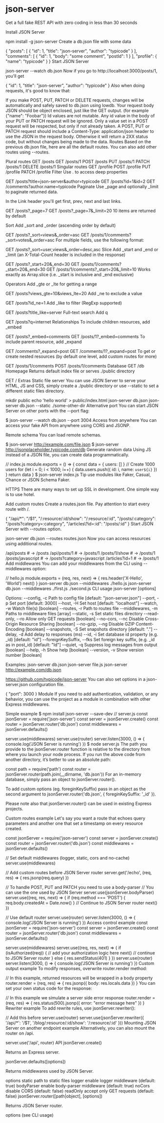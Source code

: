 # json-server
Get a full fake REST API with zero coding in less than 30 seconds


Install JSON Server

npm install -g json-server
Create a db.json file with some data

{
  "posts": [
    { "id": 1, "title": "json-server", "author": "typicode" }
  ],
  "comments": [
    { "id": 1, "body": "some comment", "postId": 1 }
  ],
  "profile": { "name": "typicode" }
}
Start JSON Server

json-server --watch db.json
Now if you go to http://localhost:3000/posts/1, you'll get

{ "id": 1, "title": "json-server", "author": "typicode" }
Also when doing requests, it's good to know that:

If you make POST, PUT, PATCH or DELETE requests, changes will be automatically and safely saved to db.json using lowdb.
Your request body JSON should be object enclosed, just like the GET output. (for example {"name": "Foobar"})
Id values are not mutable. Any id value in the body of your PUT or PATCH request will be ignored. Only a value set in a POST request will be respected, but only if not already taken.
A POST, PUT or PATCH request should include a Content-Type: application/json header to use the JSON in the request body. Otherwise it will return a 2XX status code, but without changes being made to the data.
Routes
Based on the previous db.json file, here are all the default routes. You can also add other routes using --routes.

Plural routes
GET    /posts
GET    /posts/1
POST   /posts
PUT    /posts/1
PATCH  /posts/1
DELETE /posts/1
Singular routes
GET    /profile
POST   /profile
PUT    /profile
PATCH  /profile
Filter
Use . to access deep properties

GET /posts?title=json-server&author=typicode
GET /posts?id=1&id=2
GET /comments?author.name=typicode
Paginate
Use _page and optionally _limit to paginate returned data.

In the Link header you'll get first, prev, next and last links.

GET /posts?_page=7
GET /posts?_page=7&_limit=20
10 items are returned by default

Sort
Add _sort and _order (ascending order by default)

GET /posts?_sort=views&_order=asc
GET /posts/1/comments?_sort=votes&_order=asc
For multiple fields, use the following format:

GET /posts?_sort=user,views&_order=desc,asc
Slice
Add _start and _end or _limit (an X-Total-Count header is included in the response)

GET /posts?_start=20&_end=30
GET /posts/1/comments?_start=20&_end=30
GET /posts/1/comments?_start=20&_limit=10
Works exactly as Array.slice (i.e. _start is inclusive and _end exclusive)

Operators
Add _gte or _lte for getting a range

GET /posts?views_gte=10&views_lte=20
Add _ne to exclude a value

GET /posts?id_ne=1
Add _like to filter (RegExp supported)

GET /posts?title_like=server
Full-text search
Add q

GET /posts?q=internet
Relationships
To include children resources, add _embed

GET /posts?_embed=comments
GET /posts/1?_embed=comments
To include parent resource, add _expand

GET /comments?_expand=post
GET /comments/1?_expand=post
To get or create nested resources (by default one level, add custom routes for more)

GET  /posts/1/comments
POST /posts/1/comments
Database
GET /db
Homepage
Returns default index file or serves ./public directory

GET /
Extras
Static file server
You can use JSON Server to serve your HTML, JS and CSS, simply create a ./public directory or use --static to set a different static files directory.

mkdir public
echo 'hello world' > public/index.html
json-server db.json
json-server db.json --static ./some-other-dir
Alternative port
You can start JSON Server on other ports with the --port flag:

$ json-server --watch db.json --port 3004
Access from anywhere
You can access your fake API from anywhere using CORS and JSONP.

Remote schema
You can load remote schemas.

$ json-server http://example.com/file.json
$ json-server http://jsonplaceholder.typicode.com/db
Generate random data
Using JS instead of a JSON file, you can create data programmatically.

// index.js
module.exports = () => {
  const data = { users: [] }
  // Create 1000 users
  for (let i = 0; i < 1000; i++) {
    data.users.push({ id: i, name: `user${i}` })
  }
  return data
}
$ json-server index.js
Tip use modules like Faker, Casual, Chance or JSON Schema Faker.

HTTPS
There are many ways to set up SSL in development. One simple way is to use hotel.

Add custom routes
Create a routes.json file. Pay attention to start every route with /.

{
  "/api/*": "/$1",
  "/:resource/:id/show": "/:resource/:id",
  "/posts/:category": "/posts?category=:category",
  "/articles\\?id=:id": "/posts/:id"
}
Start JSON Server with --routes option.

json-server db.json --routes routes.json
Now you can access resources using additional routes.

/api/posts # → /posts
/api/posts/1  # → /posts/1
/posts/1/show # → /posts/1
/posts/javascript # → /posts?category=javascript
/articles?id=1 # → /posts/1
Add middlewares
You can add your middlewares from the CLI using --middlewares option:

// hello.js
module.exports = (req, res, next) => {
  res.header('X-Hello', 'World')
  next()
}
json-server db.json --middlewares ./hello.js
json-server db.json --middlewares ./first.js ./second.js
CLI usage
json-server [options] <source>

Options:
  --config, -c       Path to config file           [default: "json-server.json"]
  --port, -p         Set port                                    [default: 3000]
  --host, -H         Set host                             [default: "localhost"]
  --watch, -w        Watch file(s)                                     [boolean]
  --routes, -r       Path to routes file
  --middlewares, -m  Paths to middleware files                           [array]
  --static, -s       Set static files directory
  --read-only, --ro  Allow only GET requests                           [boolean]
  --no-cors, --nc    Disable Cross-Origin Resource Sharing             [boolean]
  --no-gzip, --ng    Disable GZIP Content-Encoding                     [boolean]
  --snapshots, -S    Set snapshots directory                      [default: "."]
  --delay, -d        Add delay to responses (ms)
  --id, -i           Set database id property (e.g. _id)         [default: "id"]
  --foreignKeySuffix, --fks  Set foreign key suffix, (e.g. _id as in post_id)
                                                                 [default: "Id"]
  --quiet, -q        Suppress log messages from output                 [boolean]
  --help, -h         Show help                                         [boolean]
  --version, -v      Show version number                               [boolean]

Examples:
  json-server db.json
  json-server file.js
  json-server http://example.com/db.json

https://github.com/typicode/json-server
You can also set options in a json-server.json configuration file.

{
  "port": 3000
}
Module
If you need to add authentication, validation, or any behavior, you can use the project as a module in combination with other Express middlewares.

Simple example
$ npm install json-server --save-dev
// server.js
const jsonServer = require('json-server')
const server = jsonServer.create()
const router = jsonServer.router('db.json')
const middlewares = jsonServer.defaults()

server.use(middlewares)
server.use(router)
server.listen(3000, () => {
  console.log('JSON Server is running')
})
$ node server.js
The path you provide to the jsonServer.router function is relative to the directory from where you launch your node process. If you run the above code from another directory, it’s better to use an absolute path:

const path = require('path')
const router = jsonServer.router(path.join(__dirname, 'db.json'))
For an in-memory database, simply pass an object to jsonServer.router().

To add custom options (eg. foreginKeySuffix) pass in an object as the second argument to jsonServer.router('db.json', { foreginKeySuffix: '_id' }).

Please note also that jsonServer.router() can be used in existing Express projects.

Custom routes example
Let's say you want a route that echoes query parameters and another one that set a timestamp on every resource created.

const jsonServer = require('json-server')
const server = jsonServer.create()
const router = jsonServer.router('db.json')
const middlewares = jsonServer.defaults()

// Set default middlewares (logger, static, cors and no-cache)
server.use(middlewares)

// Add custom routes before JSON Server router
server.get('/echo', (req, res) => {
  res.jsonp(req.query)
})

// To handle POST, PUT and PATCH you need to use a body-parser
// You can use the one used by JSON Server
server.use(jsonServer.bodyParser)
server.use((req, res, next) => {
  if (req.method === 'POST') {
    req.body.createdAt = Date.now()
  }
  // Continue to JSON Server router
  next()
})

// Use default router
server.use(router)
server.listen(3000, () => {
  console.log('JSON Server is running')
})
Access control example
const jsonServer = require('json-server')
const server = jsonServer.create()
const router = jsonServer.router('db.json')
const middlewares = jsonServer.defaults()

server.use(middlewares)
server.use((req, res, next) => {
 if (isAuthorized(req)) { // add your authorization logic here
   next() // continue to JSON Server router
 } else {
   res.sendStatus(401)
 }
})
server.use(router)
server.listen(3000, () => {
  console.log('JSON Server is running')
})
Custom output example
To modify responses, overwrite router.render method:

// In this example, returned resources will be wrapped in a body property
router.render = (req, res) => {
  res.jsonp({
    body: res.locals.data
  })
}
You can set your own status code for the response:

// In this example we simulate a server side error response
router.render = (req, res) => {
  res.status(500).jsonp({
    error: "error message here"
  })
}
Rewriter example
To add rewrite rules, use jsonServer.rewriter():

// Add this before server.use(router)
server.use(jsonServer.rewriter({
  '/api/*': '/$1',
  '/blog/:resource/:id/show': '/:resource/:id'
}))
Mounting JSON Server on another endpoint example
Alternatively, you can also mount the router on /api.

server.use('/api', router)
API
jsonServer.create()

Returns an Express server.

jsonServer.defaults([options])

Returns middlewares used by JSON Server.

options
static path to static files
logger enable logger middleware (default: true)
bodyParser enable body-parser middleware (default: true)
noCors disable CORS (default: false)
readOnly accept only GET requests (default: false)
jsonServer.router([path|object], [options])

Returns JSON Server router.

options (see CLI usage)
